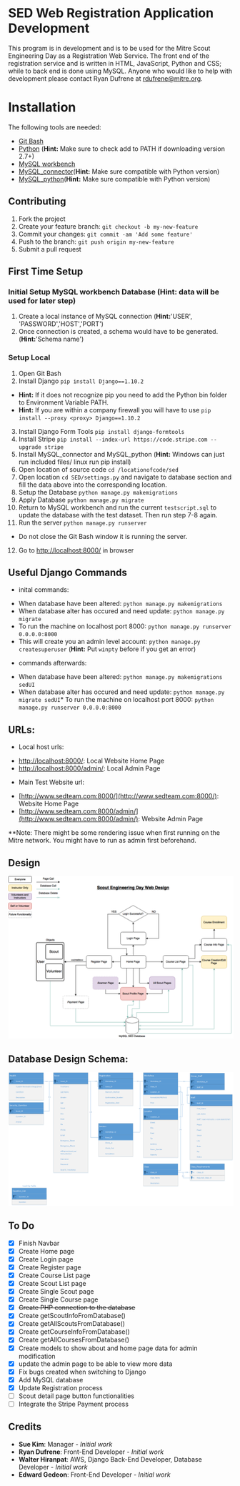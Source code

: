 # SED Web Registration Application Development

This program is in development and is to be used for the Mitre Scout Engineering Day as a Registration Web Service. The front end of the registration service and is written in HTML, JavaScript, Python and CSS; while to back end is done using MySQL. Anyone who would like to help with development please contact Ryan Dufrene at rdufrene@mitre.org.


# Installation

The following tools are needed:
- [Git Bash](https://git-for-windows.github.io/)
- [Python](https://www.python.org/downloads/) (**Hint:** Make sure to check add to PATH if downloading version 2.7+)
- [MySQL workbench](http://dev.mysql.com/downloads/workbench/)
- [MySQL_connector](https://dev.mysql.com/downloads/connector/c/6.0.html)(**Hint:** Make sure compatible with Python version)
- [MySQL_python](https://pypi.python.org/pypi/MySQL-python/1.2.5)(**Hint:** Make sure compatible with Python version)


## Contributing
1. Fork the project
2. Create your feature branch: `git checkout -b my-new-feature`
3. Commit your changes: `git commit -am 'Add some feature'`
4. Push to the branch: `git push origin my-new-feature`
5. Submit a pull request


## First Time Setup
### Initial Setup MySQL workbench Database (**Hint:** data will be used for later step)
1. Create a local instance of MySQL connection (**Hint:**'USER', 'PASSWORD','HOST','PORT')
2. Once connection is created, a schema would have to be generated.(**Hint:**'Schema name')


### Setup Local
1. Open Git Bash
2. Install Django `pip install Django==1.10.2`
  * **Hint:** If it does not recognize pip you need to add the Python bin folder to Environment Variable PATH.
  * **Hint:** If you are within a company firewall you will have to use `pip install --proxy <proxy> Django==1.10.2`
3. Install Django Form Tools `pip install django-formtools`
4. Install Stripe `pip install --index-url https://code.stripe.com --upgrade stripe`
5. Install MySQL_connector and MySQL_python (**Hint:** Windows can just run included files/ linux run pip install)
6. Open location of source code `cd /locationofcode/sed`
7. Open location `cd SED/settings.py` and navigate to database section and fill the data above into the corresponding location.
8. Setup the Database `python manage.py makemigrations`
9. Apply Database `python manage.py migrate`
10. Return to MySQL workbench and run the current `testscript.sql` to update the database with the test dataset. Then run step 7-8 again.
11. Run the server `python manage.py runserver`
  * Do not close the Git Bash window it is running the server.
12. Go to [http://localhost:8000/](http://localhost:8000/) in browser


## Useful Django Commands
- inital commands:
* When database have been altered: `python manage.py makemigrations` 
* When database alter has occured and need update: `python manage.py migrate`
* To run the machine on localhost port 8000: `python manage.py runserver 0.0.0.0:8000`
* This will create you an admin level account: `python manage.py createsuperuser` (**Hint:** Put `winpty` before if you get an error)
- commands afterwards:
* When database have been altered: `python manage.py makemigrations sedUI`
* When database alter has occured and need update: `python manage.py migrate sedUI`* To run the machine on localhost port 8000: `python manage.py runserver 0.0.0.0:8000`

## URLs:

- Local host urls:
* [http://localhost:8000/](http://localhost:8000/): Local Website Home Page
* [http://localhost:8000/admin/](http://localhost:8000/admin/): Local	Admin Page

- Main Test Website url:
* [http://www.sedteam.com:8000/](http://www.sedteam.com:8000/): Website Home Page
* [http://www.sedteam.com:8000/admin/](http://www.sedteam.com:8000/admin/): Website Admin Page

**Note: There might be some rendering issue when first running on the Mitre network. You might have to run as admin first beforehand.

## Design

![ScoutEngineeringDayWebDesign.png](ScoutEngineeringDayWebDesign.png?raw=true "Scout Engineering Day Web Design")


## Database Design Schema:

![Relationship_Schema.png](Relationship_Schema.png?raw=true "Scout Engineering Day Database")


## To Do

- [x] Finish Navbar
- [x] Create Home page
- [x] Create Login page
- [x] Create Register page
- [x] Create Course List page
- [x] Create Scout List page
- [x] Create Single Scout page
- [x] Create Single Course page
- [x] ~~Create PHP connection to the database~~
- [x] Create getScoutInfoFromDatabase()
- [x] Create getAllScoutsFromDatabase()
- [x] Create getCourseInfoFromDatabase()
- [x] Create getAllCoursesFromDatabase()
- [x] Create models to show about and home page data for admin modification 
- [x] update the admin page to be able to view more data
- [x] Fix bugs created when switching to Django
- [x] Add MySQL database
- [x] Update Registration process
- [ ] Scout detail page button functionalities 
- [ ] Integrate the Stripe Payment process

## Credits

* **Sue Kim**: Manager - *Initial work*
* **Ryan Dufrene**: Front-End Developer - *Initial work*
* **Walter Hiranpat**: AWS, Django Back-End Developer, Database Developer - *Initial work*
* **Edward Gedeon**: Front-End Developer - *Initial work*
